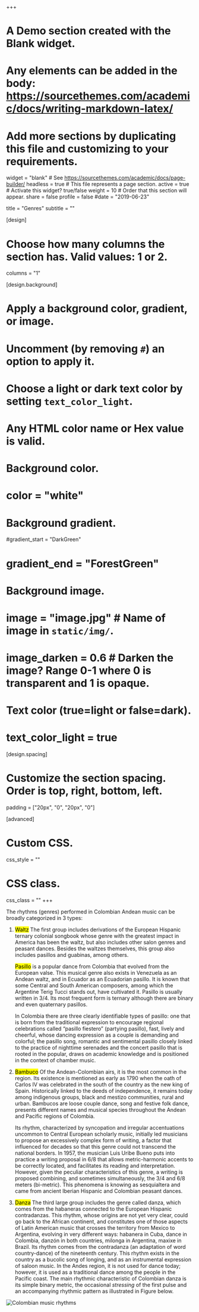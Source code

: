 +++
# A Demo section created with the Blank widget.
# Any elements can be added in the body: https://sourcethemes.com/academic/docs/writing-markdown-latex/
# Add more sections by duplicating this file and customizing to your requirements.

widget = "blank"  # See https://sourcethemes.com/academic/docs/page-builder/
headless = true  # This file represents a page section.
active = true  # Activate this widget? true/false
weight = 10  # Order that this section will appear.
share = false
profile = false
#date = "2019-06-23"


title = "Genres"
subtitle = ""

[design]
  # Choose how many columns the section has. Valid values: 1 or 2.
  columns = "1"

[design.background]
  # Apply a background color, gradient, or image.
  #   Uncomment (by removing `#`) an option to apply it.
  #   Choose a light or dark text color by setting `text_color_light`.
  #   Any HTML color name or Hex value is valid.

  # Background color.
  # color = "white"

  # Background gradient.
  #gradient_start = "DarkGreen"
  # gradient_end = "ForestGreen"

  # Background image.
  # image = "image.jpg"  # Name of image in `static/img/`.
  # image_darken = 0.6  # Darken the image? Range 0-1 where 0 is transparent and 1 is opaque.

  # Text color (true=light or false=dark).
  # text_color_light = true

[design.spacing]
  # Customize the section spacing. Order is top, right, bottom, left.
  padding = ["20px", "0", "20px", "0"]

[advanced]
 # Custom CSS.
 css_style = ""

 # CSS class.
 css_class = ""
+++


The rhythms (genres) performed in Colombian Andean music can be broadly categorized in 3 types:

1. <mark>Waltz</mark> The first group includes derivations of the European Hispanic ternary colonial songbook whose genre with the greatest impact in America has been the waltz, but also includes other salon genres and peasant dances.
    Besides the waltzes themselves, this group also includes pasillos and guabinas, among others.

    <mark>Pasillo</mark> is a popular dance from Colombia that evolved from the European valse. This musical genre also exists in Venezuela as an Andean waltz, and  in Ecuador as an Ecuadorian pasillo. It is known that some Central and South American composers, among which the Argentine Terig Tucci stands out, have cultivated it. Pasillo is usually written in 3/4. Its most frequent form is ternary although there are binary and even quaternary pasillos.

    In Colombia there are three clearly identifiable types of pasillo: one that is born from the traditional expression to encourage regional celebrations called “pasillo fiestero” (partying pasillo), fast, lively and cheerful, whose dancing expression as a couple is demanding and colorful; the pasillo song, romantic and sentimental pasillo closely linked to the practice of nighttime serenades and the concert pasillo that is rooted in the popular, draws on academic knowledge and is positioned in the context of chamber music.

2. <mark>Bambuco</mark> Of the Andean-Colombian airs, it is the most common in the region. Its existence is mentioned as early as 1790 when the oath of Carlos IV was celebrated in the south of the country as the new king of Spain. Historically linked to the deeds of independence, it remains today among indigenous groups, black and mestizo communities, rural and urban. Bambucos are loose couple dance, song and festive folk dance, presents different names and musical species throughout the Andean and Pacific regions of Colombia.

    Its rhythm, characterized by syncopation and irregular accentuations uncommon to Central European scholarly music, initially led musicians to propose an excessively complex form of writing, a factor that influenced for decades so that this genre could not transcend the national borders. In 1957, the musician Luis Uribe Bueno puts into practice a writing proposal in 6/8 that allows metric-harmonic accents to be correctly located, and facilitates its reading and interpretation. However, given the peculiar characteristics of this genre, a writing is proposed combining, and sometimes simultaneously, the 3/4 and 6/8 meters (bi-metric). This phenomena is knowing as sesquialtera and came from ancient Iberian Hispanic and Colombian peasant dances.


3. <mark>Danza</mark> The third large group includes the genre called danza, which comes from the habaneras connected to the European Hispanic contradanzas.
    This rhythm, whose origins are not yet very clear, could go back to the African continent, and constitutes one of those aspects of Latin American music that crosses the territory from Mexico to Argentina, evolving in very different ways: habanera in Cuba, dance in Colombia, danzón in both countries, milonga in Argentina, maxixe in Brazil.
    Its rhythm comes from the contradanza (an adaptation of word country-dance) of the nineteenth century. This rhythm exists in the country as a bucolic song of longing, and as an instrumental expression of saloon music. In the Andes region, it is not used for dance today; however, it is used as a traditional dance among the people in the Pacific coast. The main rhythmic characteristic of Colombian danza is its simple binary metric, the occasional *stressing* of the first pulse and an accompanying rhythmic pattern as illustrated in Figure below.


![Colombian music rhythms](/img/patterns.png#center)
